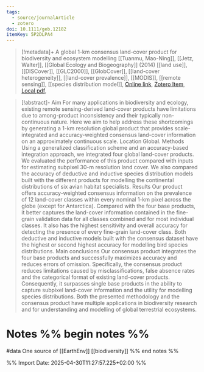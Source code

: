 ```yaml
---
tags:
  - source/journalArticle
  - zotero
doi: 10.1111/geb.12182
itemKey: 5P2DLPA4
---
```

>[!metadata]+
> A global 1-km consensus land-cover product for biodiversity and ecosystem modelling
> [[Tuanmu, Mao-Ning]], [[Jetz, Walter]], 
> [[Global Ecology and Biogeography]] (2014)
> [[land use]], [[DISCover]], [[GLC2000]], [[GlobCover]], [[land-cover heterogeneity]], [[land-cover prevalence]], [[MODIS]], [[remote sensing]], [[species distribution model]], 
> [Online link](https://onlinelibrary.wiley.com/doi/abs/10.1111/geb.12182), [Zotero Item](zotero://select/library/items/5P2DLPA4), [Local pdf](file://C:/Users/aburg/Documents/references/zotero/storage/QZ2LYG2B/Tuanmu2014_global1km.pdf), 

>[!abstract]-
>Aim For many applications in biodiversity and ecology, existing remote sensing-derived land-cover products have limitations due to among-product inconsistency and their typically non-continuous nature. Here we aim to help address these shortcomings by generating a 1-km resolution global product that provides scale-integrated and accuracy-weighted consensus land-cover information on an approximately continuous scale. Location Global. Methods Using a generalized classification scheme and an accuracy-based integration approach, we integrated four global land-cover products. We evaluated the performance of this product compared with inputs for estimating subpixel 30-m resolution land cover. We also compared the accuracy of deductive and inductive species distribution models built with the different products for modelling the continental distributions of six avian habitat specialists. Results Our product offers accuracy-weighted consensus information on the prevalence of 12 land-cover classes within every nominal 1-km pixel across the globe (except for Antarctica). Compared with the four base products, it better captures the land-cover information contained in the fine-grain validation data for all classes combined and for most individual classes. It also has the highest sensitivity and overall accuracy for detecting the presence of every fine-grain land-cover class. Both deductive and inductive models built with the consensus dataset have the highest or second highest accuracy for modelling bird species distributions. Main conclusions Our consensus product integrates the four base products and successfully maximizes accuracy and reduces errors of omission. Specifically, the consensus product reduces limitations caused by misclassifications, false absence rates and the categorical format of existing land-cover products. Consequently, it surpasses single base products in the ability to capture subpixel land-cover information and the utility for modelling species distributions. Both the presented methodology and the consensus product have multiple applications in biodiversity research and for understanding and modelling of global terrestrial ecosystems.

# Notes %% begin notes %%
 #data 
One source of [[EarthEnv]]
[[biodiversity]]
%% end notes %%




%% Import Date: 2025-04-30T11:27:57.225+02:00 %%
